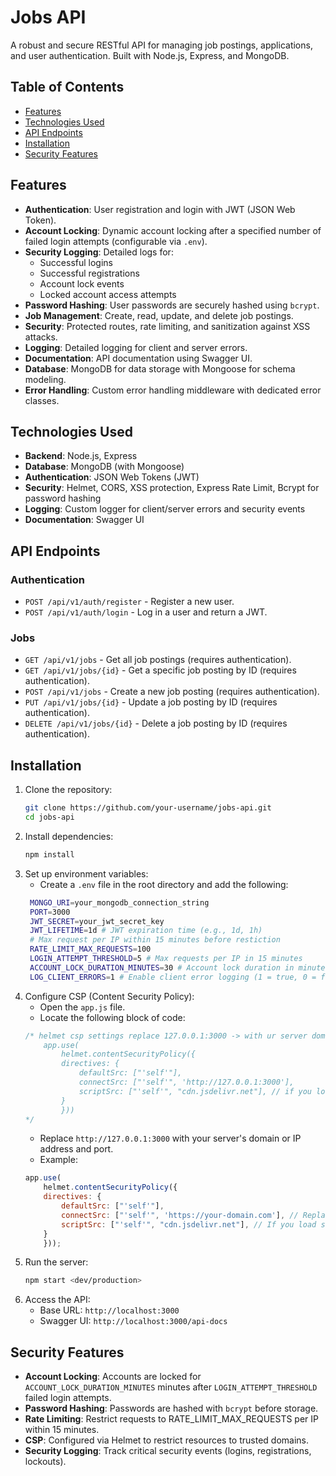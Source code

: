 # Jobs API

A robust and secure RESTful API for managing job postings, applications, and user authentication. Built with Node.js, Express, and MongoDB.

## Table of Contents
- [Features](#features)
- [Technologies Used](#technologies-used)
- [API Endpoints](#api-endpoints)
- [Installation](#installation)
- [Security Features](#security-features)

## Features

- **Authentication**: User registration and login with JWT (JSON Web Token).
- **Account Locking**: Dynamic account locking after a specified number of failed login attempts (configurable via `.env`).
- **Security Logging**: Detailed logs for:
  - Successful logins
  - Successful registrations
  - Account lock events
  - Locked account access attempts
- **Password Hashing**: User passwords are securely hashed using `bcrypt`.
- **Job Management**: Create, read, update, and delete job postings.
- **Security**: Protected routes, rate limiting, and sanitization against XSS attacks.
- **Logging**: Detailed logging for client and server errors.
- **Documentation**: API documentation using Swagger UI.
- **Database**: MongoDB for data storage with Mongoose for schema modeling.
- **Error Handling**: Custom error handling middleware with dedicated error classes.

## Technologies Used

- **Backend**: Node.js, Express
- **Database**: MongoDB (with Mongoose)
- **Authentication**: JSON Web Tokens (JWT)
- **Security**: Helmet, CORS, XSS protection, Express Rate Limit, Bcrypt for password hashing
- **Logging**: Custom logger for client/server errors and security events
- **Documentation**: Swagger UI

## API Endpoints

### Authentication
- `POST /api/v1/auth/register` - Register a new user.
- `POST /api/v1/auth/login` - Log in a user and return a JWT.

### Jobs
- `GET /api/v1/jobs` - Get all job postings (requires authentication).
- `GET /api/v1/jobs/{id}` - Get a specific job posting by ID (requires authentication).
- `POST /api/v1/jobs` - Create a new job posting (requires authentication).
- `PUT /api/v1/jobs/{id}` - Update a job posting by ID (requires authentication).
- `DELETE /api/v1/jobs/{id}` - Delete a job posting by ID (requires authentication).

## Installation

1. Clone the repository:
   ```bash
   git clone https://github.com/your-username/jobs-api.git
   cd jobs-api
   ```
2. Install dependencies:
   ```bash
   npm install
   ```
3. Set up environment variables:
   - Create a `.env` file in the root directory and add the following:
   ```bash
    MONGO_URI=your_mongodb_connection_string
    PORT=3000
    JWT_SECRET=your_jwt_secret_key
    JWT_LIFETIME=1d # JWT expiration time (e.g., 1d, 1h)
    # Max request per IP within 15 minutes before restiction
    RATE_LIMIT_MAX_REQUESTS=100
    LOGIN_ATTEMPT_THRESHOLD=5 # Max requests per IP in 15 minutes
    ACCOUNT_LOCK_DURATION_MINUTES=30 # Account lock duration in minutes
    LOG_CLIENT_ERRORS=1 # Enable client error logging (1 = true, 0 = false)
   ```
4. Configure CSP (Content Security Policy):
    - Open the `app.js` file.
    - Locate the following block of code:
    ```javascript
    /* helmet csp settings replace 127.0.0.1:3000 -> with ur server domain/ip
        app.use(
            helmet.contentSecurityPolicy({
            directives: {
                defaultSrc: ["'self'"],
                connectSrc: ["'self'", 'http://127.0.0.1:3000'],
                scriptSrc: ["'self'", "cdn.jsdelivr.net"], // if you load scripts from a cdn.
            }
            }))
    */
    ```
    - Replace `http://127.0.0.1:3000` with your server's domain or IP address and port.
    - Example:
    ```javascript
    app.use(
        helmet.contentSecurityPolicy({
        directives: {
            defaultSrc: ["'self'"],
            connectSrc: ["'self'", 'https://your-domain.com'], // Replace with your domain
            scriptSrc: ["'self'", "cdn.jsdelivr.net"], // If you load scripts from a CDN
        }
        }));
    ```
5. Run the server:
    ```bash
    npm start <dev/production>
    ```
6. Access the API:
    - Base URL: `http://localhost:3000`
    - Swagger UI: `http://localhost:3000/api-docs`

## Security Features

- **Account Locking**: Accounts are locked for `ACCOUNT_LOCK_DURATION_MINUTES` minutes after `LOGIN_ATTEMPT_THRESHOLD` failed login attempts.
- **Password Hashing**: Passwords are hashed with `bcrypt` before storage.
- **Rate Limiting**: Restrict requests to RATE_LIMIT_MAX_REQUESTS per IP within 15 minutes.
- **CSP**: Configured via Helmet to restrict resources to trusted domains.
- **Security Logging**: Track critical security events (logins, registrations, lockouts).
